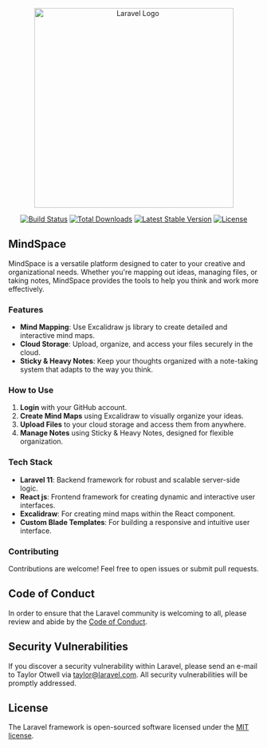 <p align="center"><a href="https://laravel.com" target="_blank"><img src="https://raw.githubusercontent.com/laravel/art/master/logo-lockup/5%20SVG/2%20CMYK/1%20Full%20Color/laravel-logolockup-cmyk-red.svg" width="400" alt="Laravel Logo"></a></p>

<p align="center">
<a href="https://github.com/laravel/framework/actions"><img src="https://github.com/laravel/framework/workflows/tests/badge.svg" alt="Build Status"></a>
<a href="https://packagist.org/packages/laravel/framework"><img src="https://img.shields.io/packagist/dt/laravel/framework" alt="Total Downloads"></a>
<a href="https://packagist.org/packages/laravel/framework"><img src="https://img.shields.io/packagist/v/laravel/framework" alt="Latest Stable Version"></a>
<a href="https://packagist.org/packages/laravel/framework"><img src="https://img.shields.io/packagist/l/laravel/framework" alt="License"></a>
</p>

## MindSpace

MindSpace is a versatile platform designed to cater to your creative and organizational needs. Whether you're mapping out ideas, managing files, or taking notes, MindSpace provides the tools to help you think and work more effectively.

### Features

- **Mind Mapping**: Use Excalidraw js library to create detailed and interactive mind maps.
- **Cloud Storage**: Upload, organize, and access your files securely in the cloud.
- **Sticky & Heavy Notes**: Keep your thoughts organized with a note-taking system that adapts to the way you think.

### How to Use

1. **Login** with your GitHub account.
2. **Create Mind Maps** using Excalidraw to visually organize your ideas.
3. **Upload Files** to your cloud storage and access them from anywhere.
4. **Manage Notes** using Sticky & Heavy Notes, designed for flexible organization.
   
### Tech Stack

- **Laravel 11**: Backend framework for robust and scalable server-side logic.
- **React js**: Frontend framework for creating dynamic and interactive user interfaces.
- **Excalidraw**: For creating mind maps within the React component.
- **Custom Blade Templates**: For building a responsive and intuitive user interface.


### Contributing

Contributions are welcome! Feel free to open issues or submit pull requests.

## Code of Conduct

In order to ensure that the Laravel community is welcoming to all, please review and abide by the [Code of Conduct](https://laravel.com/docs/contributions#code-of-conduct).

## Security Vulnerabilities

If you discover a security vulnerability within Laravel, please send an e-mail to Taylor Otwell via [taylor@laravel.com](mailto:taylor@laravel.com). All security vulnerabilities will be promptly addressed.

## License

The Laravel framework is open-sourced software licensed under the [MIT license](https://opensource.org/licenses/MIT).
